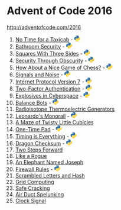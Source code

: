 # Advent of Code 2016

http://adventofcode.com/2016

1. [No Time for a Taxicab](http://adventofcode.com/2016/day/1) - [![Python](/images/python.png)](01/one.py)
2. [Bathroom Security](http://adventofcode.com/2016/day/2) - [![Python](/images/python.png)](02/two.py)
3. [Squares With Three Sides](http://adventofcode.com/2016/day/3) - [![Python](/images/python.png)](03/three.py)
4. [Security Through Obscurity](http://adventofcode.com/2016/day/4) - [![Python](/images/python.png)](04/four.py)
5. [How About a Nice Game of Chess?](http://adventofcode.com/2016/day/5) - [![Python](/images/python.png)](05/five.py)
6. [Signals and Noise](http://adventofcode.com/2016/day/6) - [![Python](/images/python.png)](06/six.py)
7. [Internet Protocol Version 7](http://adventofcode.com/2016/day/7) - [![Python](/images/python.png)](07/seven.py)
8. [Two-Factor Authentication](http://adventofcode.com/2016/day/8) - [![Python](/images/python.png)](08/eight.py)
9. [Explosives in Cyberspace](http://adventofcode.com/2016/day/9) - [![Python](/images/python.png)](09/nine.py)
10. [Balance Bots](http://adventofcode.com/2016/day/10) - [![Python](/images/python.png)](10/ten.py)
11. [Radioisotope Thermoelectric Generators](http://adventofcode.com/2016/day/11)
12. [Leonardo's Monorail](http://adventofcode.com/2016/day/12) - [![Python](/images/python.png)](12/twelve.py)
13. [A Maze of Twisty Little Cubicles](http://adventofcode.com/2016/day/13)
14. [One-Time Pad](http://adventofcode.com/2016/day/14) - [![Python](/images/python.png)](14/fourteen.py)
15. [Timing is Everything](http://adventofcode.com/2016/day/15) - [![Python](/images/python.png)](15/fifteen.py)
16. [Dragon Checksum](http://adventofcode.com/2016/day/16) - [![Python](/images/python.png)](16/sixteen.py)
17. [Two Steps Forward](http://adventofcode.com/2016/day/17)
18. [Like a Rogue](http://adventofcode.com/2016/day/18)
19. [An Elephant Named Joseph](http://adventofcode.com/2016/day/19)
20. [Firewall Rules](http://adventofcode.com/2016/day/20) - [![Python](/images/python.png)](20/twenty.py)
21. [Scrambled Letters and Hash](http://adventofcode.com/2016/day/21)
22. [Grid Computing](http://adventofcode.com/2016/day/22)
23. [Safe Cracking](http://adventofcode.com/2016/day/23)
24. [Air Duct Spelunking](http://adventofcode.com/2016/day/24)
25. [Clock Signal](http://adventofcode.com/2016/day/25)
